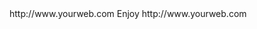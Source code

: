 <? xml version="1.0" ?>
<rss version="2.0">
<channel>
<title>*Wizplus News*</title>
<description></description>
<link>http://www.yourweb.com</link>
<item>
<title>******UPDATE SERVER ONLINE for SPMC 16.1 non ADULT & KODI 17.3 with ADULT******</title><title>******Droid Buddy 2 Has Arived Its in our app installer Go Have A Look Its Full Of Entertainment Apps******</title>
<description> Enjoy </description>
<link>http://www.yourweb.com</link>
</channel>
</rss>
